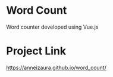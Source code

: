 # Word Count

Word counter developed using Vue.js

# Project Link

https://anneizaura.github.io/word_count/
